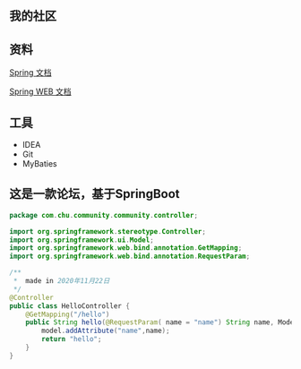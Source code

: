 ## 我的社区

## 资料
[Spring 文档](https://spring.io/guides)

[Spring WEB 文档](https://spring.io/guides/gs/serving-web-content/)

## 工具

- IDEA
- Git
- MyBaties


## 这是一款论坛，基于SpringBoot
``` java
package com.chu.community.community.controller;

import org.springframework.stereotype.Controller;
import org.springframework.ui.Model;
import org.springframework.web.bind.annotation.GetMapping;
import org.springframework.web.bind.annotation.RequestParam;

/**
 *  made in 2020年11月22日
 */
@Controller
public class HelloController {
    @GetMapping("/hello")
    public String hello(@RequestParam( name = "name") String name, Model model){
        model.addAttribute("name",name);
        return "hello";
    }
}

```